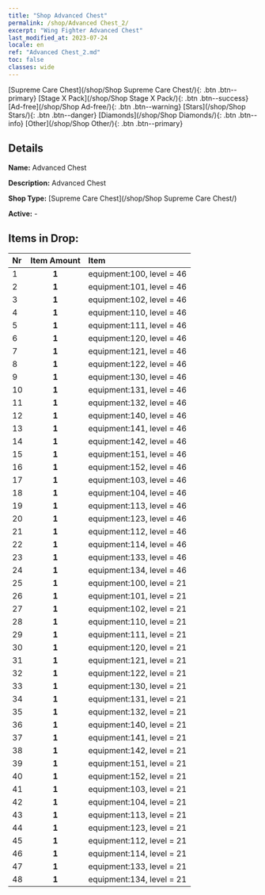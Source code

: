 ```yaml
---
title: "Shop Advanced Chest"
permalink: /shop/Advanced Chest_2/
excerpt: "Wing Fighter Advanced Chest"
last_modified_at: 2023-07-24
locale: en
ref: "Advanced Chest_2.md"
toc: false
classes: wide
---
```



  [Supreme Care Chest](/shop/Shop Supreme Care Chest/){: .btn .btn--primary}   [Stage X Pack](/shop/Shop Stage X Pack/){: .btn .btn--success}   [Ad-free](/shop/Shop Ad-free/){: .btn .btn--warning}   [Stars](/shop/Shop Stars/){: .btn .btn--danger}   [Diamonds](/shop/Shop Diamonds/){: .btn .btn--info}   [Other](/shop/Shop Other/){: .btn .btn--primary} 

## Details

 **Name:** Advanced Chest 

 **Description:** Advanced Chest

 **Shop Type:** [Supreme Care Chest](/shop/Shop Supreme Care Chest/)

 **Active:** - 



## Items in Drop:

  |  Nr | Item Amount  |       Item       |
  |:----|:------------:|:-----------------|
  | 1 | **1**  | equipment:100, level = 46 | 
  | 2 | **1**  | equipment:101, level = 46 | 
  | 3 | **1**  | equipment:102, level = 46 | 
  | 4 | **1**  | equipment:110, level = 46 | 
  | 5 | **1**  | equipment:111, level = 46 | 
  | 6 | **1**  | equipment:120, level = 46 | 
  | 7 | **1**  | equipment:121, level = 46 | 
  | 8 | **1**  | equipment:122, level = 46 | 
  | 9 | **1**  | equipment:130, level = 46 | 
  | 10 | **1**  | equipment:131, level = 46 | 
  | 11 | **1**  | equipment:132, level = 46 | 
  | 12 | **1**  | equipment:140, level = 46 | 
  | 13 | **1**  | equipment:141, level = 46 | 
  | 14 | **1**  | equipment:142, level = 46 | 
  | 15 | **1**  | equipment:151, level = 46 | 
  | 16 | **1**  | equipment:152, level = 46 | 
  | 17 | **1**  | equipment:103, level = 46 | 
  | 18 | **1**  | equipment:104, level = 46 | 
  | 19 | **1**  | equipment:113, level = 46 | 
  | 20 | **1**  | equipment:123, level = 46 | 
  | 21 | **1**  | equipment:112, level = 46 | 
  | 22 | **1**  | equipment:114, level = 46 | 
  | 23 | **1**  | equipment:133, level = 46 | 
  | 24 | **1**  | equipment:134, level = 46 | 
  | 25 | **1**  | equipment:100, level = 21 | 
  | 26 | **1**  | equipment:101, level = 21 | 
  | 27 | **1**  | equipment:102, level = 21 | 
  | 28 | **1**  | equipment:110, level = 21 | 
  | 29 | **1**  | equipment:111, level = 21 | 
  | 30 | **1**  | equipment:120, level = 21 | 
  | 31 | **1**  | equipment:121, level = 21 | 
  | 32 | **1**  | equipment:122, level = 21 | 
  | 33 | **1**  | equipment:130, level = 21 | 
  | 34 | **1**  | equipment:131, level = 21 | 
  | 35 | **1**  | equipment:132, level = 21 | 
  | 36 | **1**  | equipment:140, level = 21 | 
  | 37 | **1**  | equipment:141, level = 21 | 
  | 38 | **1**  | equipment:142, level = 21 | 
  | 39 | **1**  | equipment:151, level = 21 | 
  | 40 | **1**  | equipment:152, level = 21 | 
  | 41 | **1**  | equipment:103, level = 21 | 
  | 42 | **1**  | equipment:104, level = 21 | 
  | 43 | **1**  | equipment:113, level = 21 | 
  | 44 | **1**  | equipment:123, level = 21 | 
  | 45 | **1**  | equipment:112, level = 21 | 
  | 46 | **1**  | equipment:114, level = 21 | 
  | 47 | **1**  | equipment:133, level = 21 | 
  | 48 | **1**  | equipment:134, level = 21 | 

